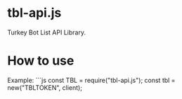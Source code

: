 # tbl-api.js
 Turkey Bot List API Library.
# How to use
Example: ```js
const TBL = require("tbl-api.js");
const tbl = new("TBLTOKEN", client);
```